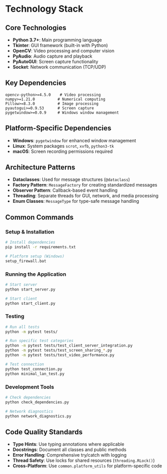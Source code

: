 # Technology Stack

## Core Technologies

- **Python 3.7+**: Main programming language
- **Tkinter**: GUI framework (built-in with Python)
- **OpenCV**: Video processing and computer vision
- **PyAudio**: Audio capture and playback
- **PyAutoGUI**: Screen capture functionality
- **Socket**: Network communication (TCP/UDP)

## Key Dependencies

```
opencv-python>=4.5.0    # Video processing
numpy>=1.21.0          # Numerical computing
Pillow>=8.3.0          # Image processing
pyautogui>=0.9.53      # Screen capture
pygetwindow>=0.0.9     # Windows window management
```

## Platform-Specific Dependencies

- **Windows**: `pygetwindow` for enhanced window management
- **Linux**: System packages `scrot`, `xvfb`, `python3-tk`
- **macOS**: Screen recording permissions required

## Architecture Patterns

- **Dataclasses**: Used for message structures (`@dataclass`)
- **Factory Pattern**: `MessageFactory` for creating standardized messages
- **Observer Pattern**: Callback-based event handling
- **Threading**: Separate threads for GUI, network, and media processing
- **Enum Classes**: `MessageType` for type-safe message handling

## Common Commands

### Setup & Installation

```bash
# Install dependencies
pip install -r requirements.txt

# Platform setup (Windows)
setup_firewall.bat
```

### Running the Application

```bash
# Start server
python start_server.py

# Start client
python start_client.py
```

### Testing

```bash
# Run all tests
python -m pytest tests/

# Run specific test categories
python -m pytest tests/test_client_server_integration.py
python -m pytest tests/test_screen_sharing_*.py
python -m pytest tests/test_video_performance.py

# Test connection
python test_connection.py
python minimal_lan_test.py
```

### Development Tools

```bash
# Check dependencies
python check_dependencies.py

# Network diagnostics
python network_diagnostics.py
```

## Code Quality Standards

- **Type Hints**: Use typing annotations where applicable
- **Docstrings**: Document all classes and public methods
- **Error Handling**: Comprehensive try/catch with logging
- **Thread Safety**: Use locks for shared resources (`threading.RLock()`)
- **Cross-Platform**: Use `common.platform_utils` for platform-specific code
